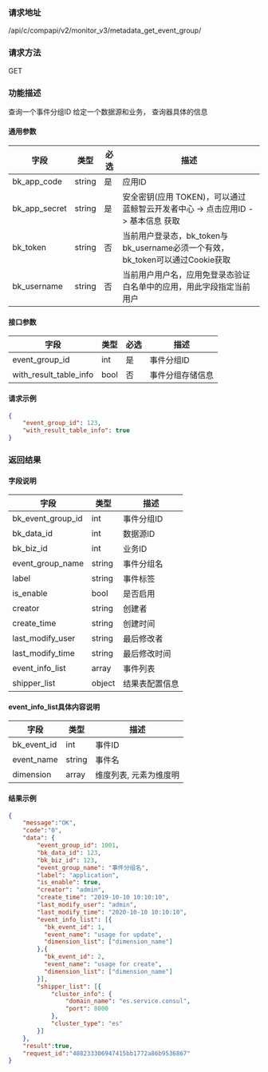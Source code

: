 
### 请求地址

/api/c/compapi/v2/monitor_v3/metadata_get_event_group/



### 请求方法

GET


### 功能描述

查询一个事件分组ID
给定一个数据源和业务， 查询器具体的信息



#### 通用参数

| 字段 | 类型 | 必选 |  描述 |
|-----------|------------|--------|------------|
| bk_app_code  |  string    | 是 | 应用ID     |
| bk_app_secret|  string    | 是 | 安全密钥(应用 TOKEN)，可以通过 蓝鲸智云开发者中心 -&gt; 点击应用ID -&gt; 基本信息 获取 |
| bk_token     |  string    | 否 | 当前用户登录态，bk_token与bk_username必须一个有效，bk_token可以通过Cookie获取 |
| bk_username  |  string    | 否 | 当前用户用户名，应用免登录态验证白名单中的应用，用此字段指定当前用户 |

#### 接口参数

| 字段           | 类型   | 必选 | 描述        |
| -------------- | ------ | ---- | ----------- |
| event_group_id  | int | 是   | 事件分组ID |
| with_result_table_info | bool | 否 | 事件分组存储信息 | 


#### 请求示例

```json
{
	"event_group_id": 123,
	"with_result_table_info": true
}
```

### 返回结果

#### 字段说明

| 字段                | 类型   | 描述     |
| ------------------- | ------ | -------- |
| bk\_event_group_id | int | 事件分组ID  |
| bk\_data_id | int | 数据源ID |
| bk\_biz_id | int | 业务ID | 
| event\_group_name | string | 事件分组名 |
| label | string | 事件标签 | 
| is_enable | bool | 是否启用 | 
| creator | string | 创建者 | 
| create_time | string | 创建时间 | 
| last_modify_user | string | 最后修改者 | 
| last_modify_time | string | 最后修改时间 | 
| event_info_list | array | 事件列表 |
| shipper_list | object | 结果表配置信息 | 

#### event_info_list具体内容说明

| 字段                | 类型   | 描述     |
| ------------------- | ------ | -------- |
| bk\_event_id | int | 事件ID  |
| event_name | string | 事件名 |
| dimension | array | 维度列表, 元素为维度明 |



#### 结果示例

```json
{
    "message":"OK",
    "code":"0",
    "data": {
    	"event_group_id": 1001,
    	"bk_data_id": 123,
    	"bk_biz_id": 123,
    	"event_group_name": "事件分组名",
    	"label": "application",
    	"is_enable": true,
    	"creator": "admin",
    	"create_time": "2019-10-10 10:10:10",
    	"last_modify_user": "admin",
    	"last_modify_time": "2020-10-10 10:10:10",
    	"event_info_list": [{
          "bk_event_id": 1,
          "event_name": "usage for update",
          "dimension_list": ["dimension_name"]
        },{
          "bk_event_id": 2,
          "event_name": "usage for create",
          "dimension_list": ["dimension_name"]
        }],
        "shipper_list": [{
            "cluster_info": {
                "domain_name": "es.service.consul",
                "port": 8000
            },
            "cluster_type": "es"
        }]
    },
    "result":true,
    "request_id":"408233306947415bb1772a86b9536867"
}
```